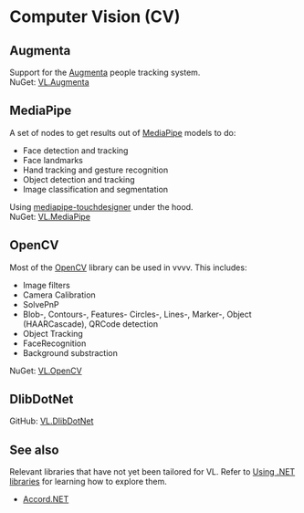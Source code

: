 # Computer Vision (CV)

## Augmenta
Support for the [Augmenta](https://augmenta.tech/) people tracking system.  
NuGet: [VL.Augmenta](https://www.nuget.org/packages/VL.Augmenta)

## MediaPipe
A set of nodes to get results out of [MediaPipe](https://mediapipe.dev/) models to do:
- Face detection and tracking
- Face landmarks
- Hand tracking and gesture recognition
- Object detection and tracking
- Image classification and segmentation

Using [mediapipe-touchdesigner](https://github.com/torinmb/mediapipe-touchdesigner) under the hood.  
NuGet: [VL.MediaPipe](https://www.nuget.org/packages/VL.Mediapipe)

## OpenCV
Most of the [OpenCV](http://opencv.org/) library can be used in vvvv. This includes:

* Image filters
* Camera Calibration
* SolvePnP
* Blob-, Contours-, Features- Circles-, Lines-, Marker-, Object (HAARCascade), QRCode detection
* Object Tracking
* FaceRecognition
* Background substraction

NuGet: [VL.OpenCV](https://www.nuget.org/packages/VL.OpenCV)

## DlibDotNet
GitHub: [VL.DlibDotNet](https://github.com/m-box-de/VL.DlibDotNet)

## See also
Relevant libraries that have not yet been tailored for VL. Refer to [Using .NET libraries](../extending/using-net-libraries.md) for learning how to explore them.
* [Accord.NET](http://accord-framework.net)
